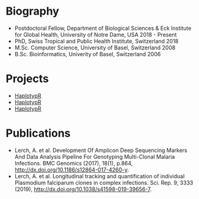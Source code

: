 # Biography
 * Postdoctoral Fellow, Department of Biological Sciences & Eck Institute for Global Health, University of Notre Dame, USA  2018 - Present
 * PhD, Swiss Tropical and Public Health Institute, Switzerland  2018
 * M.Sc. Computer Science, University of Basel, Switzerland 2008
 * B.Sc. Bioinformatics, Univerity of Basel, Switzerland 2006

# Projects
 * [HaplotypR](#HaplotypR)
 * [HaplotypR](#/HaplotypR)
 * [HaplotypR](https://lerch-a.github.io/HaplotypR)

# Publications
  * Lerch, A. et al. Development Of Amplicon Deep Sequencing Markers And Data Analysis Pipeline For Genotyping Multi-Clonal Malaria Infections. BMC Genomics (2017), 18(1), p.864, http://dx.doi.org/10.1186/s12864-017-4260-y.
  * Lerch, A. et al. Longitudinal tracking and quantification of individual Plasmodium falciparum clones in complex infections. Sci. Rep. 9, 3333 (2019), http://dx.doi.org/10.1038/s41598-019-39656-7.
